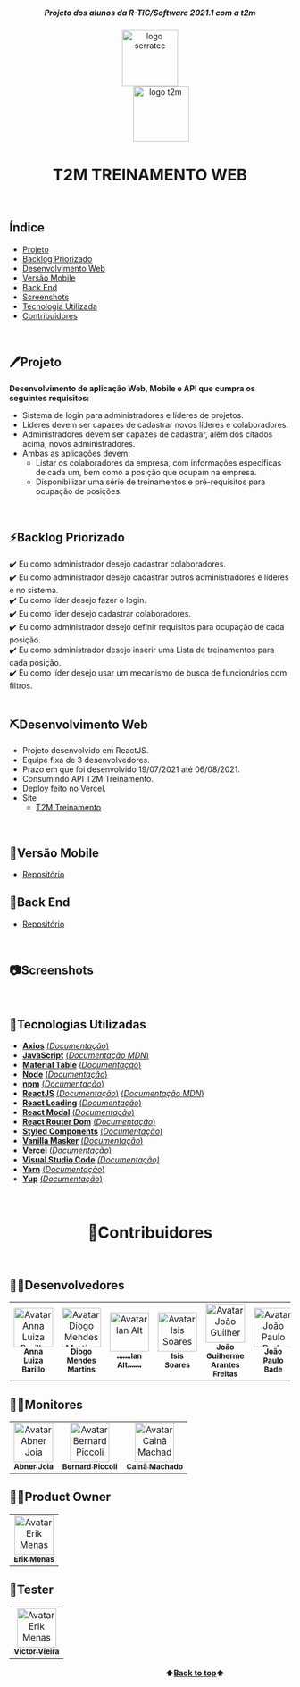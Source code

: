 <a name="back-to-top">
<h5 align="center"><b><i>Projeto dos alunos da R-TIC/Software 2021.1 com a t2m</i></b></h5>
<p align="center">
<img height="100px" src="https://github.com/marcosbarker/serratec.residencia/blob/main/assets/logoSerratec.png" alt="logo serratec"/><br>&nbsp;&nbsp;&nbsp;&nbsp;&nbsp;&nbsp;&nbsp;&nbsp;&nbsp;&nbsp;<img height="100px" src="https://github.com/marcosbarker/serratec.residencia/blob/main/assets/logot2m1.png" alt="logo t2m"/>
</p>
<h1 align="center">T2M TREINAMENTO WEB</h1>
</br>

## Índice
- [Projeto](#projeto)
- [Backlog Priorizado](#backlog-priorizado)
- [Desenvolvimento Web](#desenvolvimento-web)
- [Versão Mobile](#versão-mobile)
- [Back End](#back-end)
- [Screenshots](#screenshots)
- [Tecnologia Utilizada](#tecnologias-utilizadas)
- [Contribuidores](#contribuidores)
<br>
<a name="projeto">

## 🖊️Projeto
**Desenvolvimento de aplicação Web, Mobile e API que cumpra os seguintes requisitos:**
- Sistema de login para administradores e líderes de projetos.
- Líderes devem ser capazes de cadastrar novos líderes e colaboradores.
- Administradores devem ser capazes de cadastrar, além dos citados acima, novos administradores.
- Ambas as aplicações devem:
  - Listar os colaboradores da empresa, com informações específicas de cada um, bem como a posição que ocupam na empresa.
  - Disponibilizar uma série de treinamentos e pré-requisitos para ocupação de posições.
<br>

## ⚡Backlog Priorizado 
✔️ Eu como administrador desejo cadastrar colaboradores.<br> 
✔️ Eu como administrador desejo cadastrar outros administradores e líderes e no sistema.<br>
✔️ Eu como líder desejo fazer o login.<br>
✔️ Eu como líder desejo cadastrar colaboradores.<br>
✔️ Eu como administrador desejo definir requisitos para ocupação de cada posição.<br>
✔️ Eu como administrador desejo inserir uma Lista de treinamentos para cada posição.<br>
✔️ Eu como líder desejo usar um mecanismo de busca de funcionários com filtros.<br>
<br>
<a name="desenvolvimento-web">

## ⛏️Desenvolvimento Web
- Projeto desenvolvido em ReactJS.
- Equipe fixa de 3 desenvolvedores.
- Prazo em que foi desenvolvido 19/07/2021 até 06/08/2021.
- Consumindo API T2M Treinamento.
- Deploy feito no Vercel.
- Site 
  - [T2M Treinamento](https://t2mtreinamentos.herokuapp.com/)
<br>

## 📱Versão Mobile
- [Repositório](https://github.com/serratec/20211t2mTreinamentoMobile)

## 🍃Back End
- [Repositório](https://github.com/serratec/2021.1t2mTreinamento)
<br>

## 📷Screenshots
<br>

## 🚀Tecnologias Utilizadas
- [**Axios**](https://www.npmjs.com/package/react-axios)    [(*Documentação*)](https://www.npmjs.com/package/react-axios)
- [**JavaScript**](https://www.javascript.com/)    [(*Documentação MDN*)](https://developer.mozilla.org/pt-BR/docs/Web/JavaScript)
- [**Material Table**](https://material-table.com/#/)    [(*Documentação*)](https://material-table.com/#/docs/all-props)
- [**Node**](https://nodejs.org/en/)    [(*Documentação*)](https://nodejs.org/en/docs/)
- [**npm**](https://www.npmjs.com/)    [(*Documentação*)](https://docs.npmjs.com/)
- [**ReactJS**](https://reactjs.org/)    [(*Documentação*)](https://reactjs.org/tutorial/tutorial.html)    [(*Documentação MDN*)](https://developer.mozilla.org/pt-BR/docs/Learn/Tools_and_testing/Client-side_JavaScript_frameworks/React_getting_started)
- [**React Loading**](https://github.com/Summer-andy/react-loading)    [(*Documentação*)](https://www.npmjs.com/package/react-loadingg)
- [**React Modal**](https://github.com/reactjs/react-modal)    [(*Documentação*)](https://www.npmjs.com/package/react-modal)
- [**React Router Dom**](https://github.com/ReactTraining/react-router#readme)    [(*Documentação*)](https://www.npmjs.com/package/react-router-dom)
- [**Styled Components**](https://styled-components.com/)    [(*Documentação*)](https://styled-components.com/docs)
- [**Vanilla Masker**](http://vanilla-masker.github.io/vanilla-masker/)    [(*Documentação*)](https://github.com/vanilla-masker/vanilla-masker)
- [**Vercel**](https://vercel.com)    [(*Documentação*)](https://vercel.com/docs)
- [**Visual Studio Code**](https://code.visualstudio.com/)    [*(Documentação)*](https://code.visualstudio.com/docs)
- [**Yarn**](https://yarnpkg.com/)    [(*Documentação*)](https://yarnpkg.com/getting-started) 
- [**Yup**](https://github.com/jquense/yup)    [(*Documentação*)](https://www.npmjs.com/package/yup)

<br>
<h1 align="center">🤝Contribuidores</h1><br>

## 👩‍💻Desenvolvedores
<table>
  <tr>
    <td align="center">
      <a href="https://github.com/Anna-Luiza">
        <img src="https://unavatar.vercel.app/github/Anna-Luiza" width="70px;" alt="Avatar Anna Luiza Barillo"/><br>
        <sub>
          <b>Anna Luiza Barillo</b>
        </sub>
      </a>
    </td>
    <td align="center">
      <a href="https://github.com/Diogo-Mendes-Martins">
        <img src="https://unavatar.vercel.app/github/Diogo-Mendes-Martins" width="70px;" alt="Avatar Diogo Mendes Martins"/><br>
        <sub>
          <b>Diogo Mendes Martins</b>
        </sub>
      </a><br>
    </td>
    <td align="center">
      <a href="https://github.com/ianalt">
        <img src="https://unavatar.vercel.app/github/ianalt" width="70px;" alt="Avatar Ian Alt"/><br>
        <sub>
          <b>.......Ian Alt.......</b>
        </sub>
      </a><br>
    </td>
    <td align="center">
      <a href="https://github.com/isis-la">
        <img src="https://unavatar.vercel.app/github/isis-la" width="70px;" alt="Avatar Isis Soares"/><br>
        <sub>
          <b>Isis Soares</b>
        </sub>
      </a><br>
    </td>
    <td align="center">
      <a href="https://github.com/joaogarantesf">
        <img src="https://unavatar.vercel.app/github/joaogarantesf" width="70px;" alt="Avatar João Guilherme Arantes Freitas"/><br>
        <sub>
          <b>João Guilherme Arantes Freitas</b>
        </sub>
      </a><br>
    </td>
    <td align="center">
      <a href="https://github.com/JpBade">
        <img src="https://unavatar.vercel.app/github/JpBade" width="70px;" alt="Avatar João Paulo Bade"/><br>
        <sub>
          <b>João Paulo Bade</b>
        </sub>
      </a><br>
    </td>
    <td align="center">
      <a href="https://github.com/marcosbarker">
        <img src="https://unavatar.vercel.app/github/marcosbarker" width="70px;" alt="Avatar Marcos Paulo Marques Corrêa Gomes"/><br>
        <sub>
        <b>Marcos Paulo Marques Corrêa</b>
        </sub>
      </a><br>
    </td>
    <td align="center">
      <a href="https://github.com/MatheusJRM">
        <img src="https://unavatar.vercel.app/github/MatheusJRM" width="70px;" alt="Avatar Matheus José"/><br>
        <sub>
          <b>Matheus José Ribeiro de Moura</b>
        </sub>
      </a><br>
    </td>
    <td align="center">
      <a href="https://github.com/ThiagoLino311">
        <img src="https://unavatar.vercel.app/github/ThiagoLino311" width="70px;" alt="Avatar Thiago Lino"/><br>
        <sub>
          <b>Thiago Lino</b>
        </sub>
      </a><br>
    </td>
</table>

## 🧑‍🏫Monitores
<table>
  <tr>
    <td align="center">
      <a href="https://github.com/AbJoia">
        <img src="https://unavatar.vercel.app/github/AbJoia" width="70px;" alt="Avatar Abner Joia"/><br>
        <sub>
          <b>Abner Joia</b>
        </sub>
      </a>
    </td>
    <td align="center">
      <a href="https://github.com/bernardpiccoli">
        <img src="https://unavatar.vercel.app/github/bernardpiccoli" width="70px;" alt="Avatar Bernard Piccoli"/><br>
        <sub>
          <b>Bernard Piccoli</b>
        </sub>
      </a><br>
    </td>
    <td align="center">
      <a href="https://github.com/caina-machado">
        <img src="https://unavatar.vercel.app/github/caina-machado" width="70px;" alt="Avatar Cainã Machado"/><br>
        <sub>
          <b>Cainã Machado</b>
        </sub>
      </a><br>
    </td>
  </table>

## 👨‍💼Product Owner
<table>
  <tr>
    <td align="center">
      <a href="https://www.linkedin.com/in/erik-menas-584b541b4/">
        <img src="https://media-exp1.licdn.com/dms/image/C5603AQG9UTGBqdg0Lg/profile-displayphoto-shrink_800_800/0/1598134993134?e=1634169600&v=beta&t=MAMU0Z0lCpqmZO9gGu9IhOhgjjb1idW7qCxvPf7X1K0" width="70px;" alt="Avatar Erik Menas"/><br>
        <sub>
          <b>Erik Menas</b>
        </sub>
      </a>
    </td>
</table>

## 🧪Tester
<table>
  <tr>
    <td align="center">
      <a href="https://www.linkedin.com/in/victor-vieira-0081a720a/">
        <img src="https://media-exp1.licdn.com/dms/image/C4D03AQEdSLkcVxoVMA/profile-displayphoto-shrink_800_800/0/1621457958970?e=1634169600&v=beta&t=3A9vOOY3FIGWNpdUYoQCc9x9CiIi7VEBBvMphXGAQ9k" width="70px;" alt="Avatar Erik Menas"/><br>
        <sub>
          <b>Victor Vieira</b>
        </sub>
      </a>
    </td>
</table>

&emsp;&emsp;&emsp;&emsp;&emsp;&emsp;&emsp;&emsp;&emsp;&emsp;&emsp;&emsp;&emsp;&emsp;&emsp;&emsp;&emsp;&emsp;&emsp;&emsp;⬆️[**Back to top**](#back-to-top)⬆️